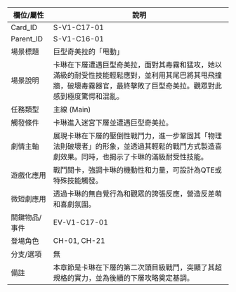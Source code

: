 | 欄位/屬性 | 說明 |
|---|---|
| Card_ID | S-V1-C17-01 |
| Parent_ID | S-V1-C16-01 |
| 場景標題 | 巨型奇美拉的「甩動」 |
| 場景說明 | 卡琳在下層遭遇巨型奇美拉，面對其毒霧和猛攻，她以滿級的耐受性技能輕鬆應對，並利用其尾巴將其甩飛撞牆，破壞毒霧器官，最終擊敗了巨型奇美拉。觀眾對此感到極度驚愕和混亂。 |
| 任務類型 | 主線 (Main) |
| 觸發條件 | 卡琳進入迷宮下層並遭遇巨型奇美拉。 |
| 劇情主軸 | 展現卡琳在下層的壓倒性戰鬥力，進一步鞏固其「物理法則破壞者」的形象，並透過其輕鬆的戰鬥方式製造喜劇效果。同時，也揭示了卡琳的滿級耐受性技能。 |
| 遊戲化應用 | 戰鬥關卡，強調卡琳的機動性和力量，可設計為QTE或特殊技能觸發。 |
| 微短劇應用 | 透過卡琳的無自覺行為和觀眾的誇張反應，營造反差萌和喜劇氛圍。 |
| 關鍵物品/事件 | EV-V1-C17-01 |
| 登場角色 | CH-01, CH-21 |
| 分支/選項 | 無 |
| 備註 | 本章節是卡琳在下層的第二次頭目級戰鬥，突顯了其超規格的實力，並為後續的下層攻略奠定基調。 |
